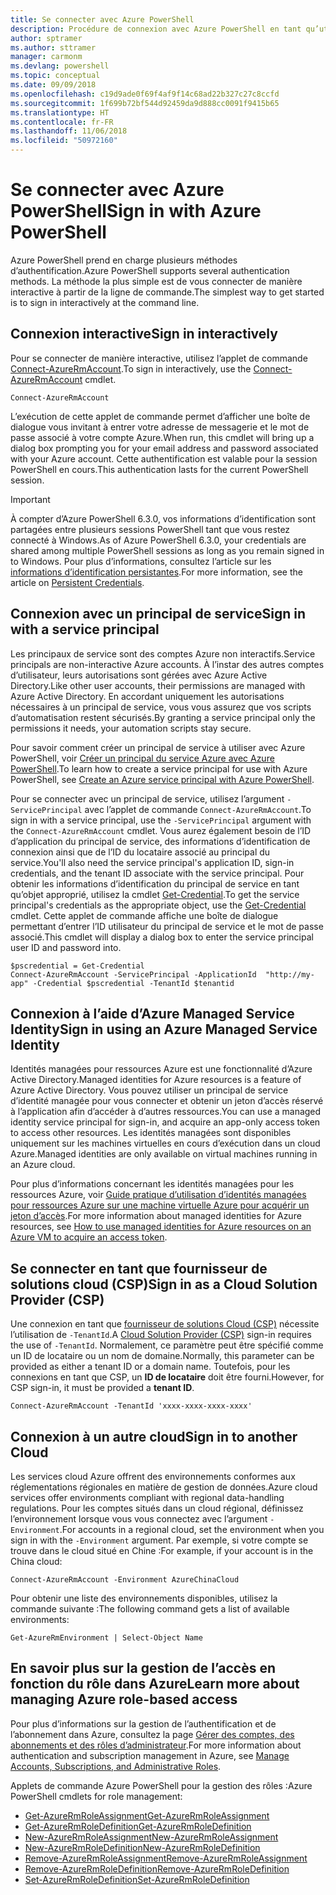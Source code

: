 ```yaml
---
title: Se connecter avec Azure PowerShell
description: Procédure de connexion avec Azure PowerShell en tant qu’utilisateur, en tant que principal de service, ou avec des identités managées pour les ressources Azure.
author: sptramer
ms.author: sttramer
manager: carmonm
ms.devlang: powershell
ms.topic: conceptual
ms.date: 09/09/2018
ms.openlocfilehash: c19d9ade0f69f4af9f14c68ad22b327c27c8ccfd
ms.sourcegitcommit: 1f699b72bf544d92459da9d888cc0091f9415b65
ms.translationtype: HT
ms.contentlocale: fr-FR
ms.lasthandoff: 11/06/2018
ms.locfileid: "50972160"
---
```

# <a name="sign-in-with-azure-powershell"></a><span data-ttu-id="b09b3-103">Se connecter avec Azure PowerShell</span><span class="sxs-lookup"><span data-stu-id="b09b3-103">Sign in with Azure PowerShell</span></span>

<span data-ttu-id="b09b3-104">Azure PowerShell prend en charge plusieurs méthodes d’authentification.</span><span class="sxs-lookup"><span data-stu-id="b09b3-104">Azure PowerShell supports several authentication methods.</span></span> <span data-ttu-id="b09b3-105">La méthode la plus simple est de vous connecter de manière interactive à partir de la ligne de commande.</span><span class="sxs-lookup"><span data-stu-id="b09b3-105">The simplest way to get started is to sign in interactively at the command line.</span></span>

## <a name="sign-in-interactively"></a><span data-ttu-id="b09b3-106">Connexion interactive</span><span class="sxs-lookup"><span data-stu-id="b09b3-106">Sign in interactively</span></span>

<span data-ttu-id="b09b3-107">Pour se connecter de manière interactive, utilisez l’applet de commande [Connect-AzureRmAccount](/powershell/module/azurerm.profile/connect-azurermaccount).</span><span class="sxs-lookup"><span data-stu-id="b09b3-107">To sign in interactively, use the [Connect-AzureRmAccount](/powershell/module/azurerm.profile/connect-azurermaccount) cmdlet.</span></span>

```azurepowershell
Connect-AzureRmAccount
```

<span data-ttu-id="b09b3-108">L’exécution de cette applet de commande permet d’afficher une boîte de dialogue vous invitant à entrer votre adresse de messagerie et le mot de passe associé à votre compte Azure.</span><span class="sxs-lookup"><span data-stu-id="b09b3-108">When run, this cmdlet will bring up a dialog box prompting you for your email address and password associated with your Azure account.</span></span> <span data-ttu-id="b09b3-109">Cette authentification est valable pour la session PowerShell en cours.</span><span class="sxs-lookup"><span data-stu-id="b09b3-109">This authentication lasts for the current PowerShell session.</span></span>

> [!IMPORTANT]
> <span data-ttu-id="b09b3-110">À compter d’Azure PowerShell 6.3.0, vos informations d’identification sont partagées entre plusieurs sessions PowerShell tant que vous restez connecté à Windows.</span><span class="sxs-lookup"><span data-stu-id="b09b3-110">As of Azure PowerShell 6.3.0, your credentials are shared among multiple PowerShell sessions as long as you remain signed in to Windows.</span></span> <span data-ttu-id="b09b3-111">Pour plus d’informations, consultez l’article sur les [informations d’identification persistantes](context-persistence.md).</span><span class="sxs-lookup"><span data-stu-id="b09b3-111">For more information, see the article on [Persistent Credentials](context-persistence.md).</span></span>

## <a name="sign-in-with-a-service-principal"></a><span data-ttu-id="b09b3-112">Connexion avec un principal de service</span><span class="sxs-lookup"><span data-stu-id="b09b3-112">Sign in with a service principal</span></span>

<span data-ttu-id="b09b3-113">Les principaux de service sont des comptes Azure non interactifs.</span><span class="sxs-lookup"><span data-stu-id="b09b3-113">Service principals are non-interactive Azure accounts.</span></span> <span data-ttu-id="b09b3-114">À l’instar des autres comptes d’utilisateur, leurs autorisations sont gérées avec Azure Active Directory.</span><span class="sxs-lookup"><span data-stu-id="b09b3-114">Like other user accounts, their permissions are managed with Azure Active Directory.</span></span> <span data-ttu-id="b09b3-115">En accordant uniquement les autorisations nécessaires à un principal de service, vous vous assurez que vos scripts d’automatisation restent sécurisés.</span><span class="sxs-lookup"><span data-stu-id="b09b3-115">By granting a service principal only the permissions it needs, your automation scripts stay secure.</span></span>

<span data-ttu-id="b09b3-116">Pour savoir comment créer un principal de service à utiliser avec Azure PowerShell, voir [Créer un principal du service Azure avec Azure PowerShell](create-azure-service-principal-azureps.md).</span><span class="sxs-lookup"><span data-stu-id="b09b3-116">To learn how to create a service principal for use with Azure PowerShell, see [Create an Azure service principal with Azure PowerShell](create-azure-service-principal-azureps.md).</span></span>

<span data-ttu-id="b09b3-117">Pour se connecter avec un principal de service, utilisez l’argument `-ServicePrincipal` avec l’applet de commande `Connect-AzureRmAccount`.</span><span class="sxs-lookup"><span data-stu-id="b09b3-117">To sign in with a service principal, use the `-ServicePrincipal` argument with the `Connect-AzureRmAccount` cmdlet.</span></span> <span data-ttu-id="b09b3-118">Vous aurez également besoin de l’ID d’application du principal de service, des informations d’identification de connexion ainsi que de l’ID du locataire associé au principal du service.</span><span class="sxs-lookup"><span data-stu-id="b09b3-118">You'll also need the service principal's application ID, sign-in credentials, and the tenant ID associate with the service principal.</span></span> <span data-ttu-id="b09b3-119">Pour obtenir les informations d’identification du principal de service en tant qu’objet approprié, utilisez la cmdlet [Get-Credential](/powershell/module/microsoft.powershell.security/get-credential).</span><span class="sxs-lookup"><span data-stu-id="b09b3-119">To get the service principal's credentials as the appropriate object, use the [Get-Credential](/powershell/module/microsoft.powershell.security/get-credential) cmdlet.</span></span> <span data-ttu-id="b09b3-120">Cette applet de commande affiche une boîte de dialogue permettant d’entrer l’ID utilisateur du principal de service et le mot de passe associé.</span><span class="sxs-lookup"><span data-stu-id="b09b3-120">This cmdlet will display a dialog box to enter the service principal user ID and password into.</span></span>

```azurepowershell-interactive
$pscredential = Get-Credential
Connect-AzureRmAccount -ServicePrincipal -ApplicationId  "http://my-app" -Credential $pscredential -TenantId $tenantid
```

## <a name="sign-in-using-an-azure-managed-service-identity"></a><span data-ttu-id="b09b3-121">Connexion à l’aide d’Azure Managed Service Identity</span><span class="sxs-lookup"><span data-stu-id="b09b3-121">Sign in using an Azure Managed Service Identity</span></span>

<span data-ttu-id="b09b3-122">Identités managées pour ressources Azure est une fonctionnalité d’Azure Active Directory.</span><span class="sxs-lookup"><span data-stu-id="b09b3-122">Managed identities for Azure resources is a feature of Azure Active Directory.</span></span> <span data-ttu-id="b09b3-123">Vous pouvez utiliser un principal de service d’identité managée pour vous connecter et obtenir un jeton d’accès réservé à l’application afin d’accéder à d’autres ressources.</span><span class="sxs-lookup"><span data-stu-id="b09b3-123">You can use a managed identity service principal for sign-in, and acquire an app-only access token to access other resources.</span></span> <span data-ttu-id="b09b3-124">Les identités managées sont disponibles uniquement sur les machines virtuelles en cours d’exécution dans un cloud Azure.</span><span class="sxs-lookup"><span data-stu-id="b09b3-124">Managed identities are only available on virtual machines running in an Azure cloud.</span></span>

<span data-ttu-id="b09b3-125">Pour plus d’informations concernant les identités managées pour les ressources Azure, voir [Guide pratique d’utilisation d’identités managées pour ressources Azure sur une machine virtuelle Azure pour acquérir un jeton d’accès](/azure/active-directory/managed-identities-azure-resources/how-to-use-vm-token).</span><span class="sxs-lookup"><span data-stu-id="b09b3-125">For more information about managed identities for Azure resources, see [How to use managed identities for Azure resources on an Azure VM to acquire an access token](/azure/active-directory/managed-identities-azure-resources/how-to-use-vm-token).</span></span>

## <a name="sign-in-as-a-cloud-solution-provider-csp"></a><span data-ttu-id="b09b3-126">Se connecter en tant que fournisseur de solutions cloud (CSP)</span><span class="sxs-lookup"><span data-stu-id="b09b3-126">Sign in as a Cloud Solution Provider (CSP)</span></span>

<span data-ttu-id="b09b3-127">Une connexion en tant que [fournisseur de solutions Cloud (CSP)](https://azure.microsoft.com/en-us/offers/ms-azr-0145p/) nécessite l’utilisation de `-TenantId`.</span><span class="sxs-lookup"><span data-stu-id="b09b3-127">A [Cloud Solution Provider (CSP)](https://azure.microsoft.com/en-us/offers/ms-azr-0145p/) sign-in requires the use of `-TenantId`.</span></span> <span data-ttu-id="b09b3-128">Normalement, ce paramètre peut être spécifié comme un ID de locataire ou un nom de domaine.</span><span class="sxs-lookup"><span data-stu-id="b09b3-128">Normally, this parameter can be provided as either a tenant ID or a domain name.</span></span> <span data-ttu-id="b09b3-129">Toutefois, pour les connexions en tant que CSP, un **ID de locataire** doit être fourni.</span><span class="sxs-lookup"><span data-stu-id="b09b3-129">However, for CSP sign-in, it must be provided a **tenant ID**.</span></span>

```azurepowershell-interactive
Connect-AzureRmAccount -TenantId 'xxxx-xxxx-xxxx-xxxx'
```

## <a name="sign-in-to-another-cloud"></a><span data-ttu-id="b09b3-130">Connexion à un autre cloud</span><span class="sxs-lookup"><span data-stu-id="b09b3-130">Sign in to another Cloud</span></span>

<span data-ttu-id="b09b3-131">Les services cloud Azure offrent des environnements conformes aux réglementations régionales en matière de gestion de données.</span><span class="sxs-lookup"><span data-stu-id="b09b3-131">Azure cloud services offer environments compliant with regional data-handling regulations.</span></span>
<span data-ttu-id="b09b3-132">Pour les comptes situés dans un cloud régional, définissez l’environnement lorsque vous vous connectez avec l’argument `-Environment`.</span><span class="sxs-lookup"><span data-stu-id="b09b3-132">For accounts in a regional cloud, set the environment when you sign in with the `-Environment` argument.</span></span>
<span data-ttu-id="b09b3-133">Par exemple, si votre compte se trouve dans le cloud situé en Chine :</span><span class="sxs-lookup"><span data-stu-id="b09b3-133">For example, if your account is in the China cloud:</span></span>

```azurepowershell-interactive
Connect-AzureRmAccount -Environment AzureChinaCloud
```

<span data-ttu-id="b09b3-134">Pour obtenir une liste des environnements disponibles, utilisez la commande suivante :</span><span class="sxs-lookup"><span data-stu-id="b09b3-134">The following command gets a list of available environments:</span></span>

```azurepowershell-interactive
Get-AzureRmEnvironment | Select-Object Name
```

## <a name="learn-more-about-managing-azure-role-based-access"></a><span data-ttu-id="b09b3-135">En savoir plus sur la gestion de l’accès en fonction du rôle dans Azure</span><span class="sxs-lookup"><span data-stu-id="b09b3-135">Learn more about managing Azure role-based access</span></span>

<span data-ttu-id="b09b3-136">Pour plus d’informations sur la gestion de l’authentification et de l’abonnement dans Azure, consultez la page [Gérer des comptes, des abonnements et des rôles d’administrateur](/azure/active-directory/role-based-access-control-configure).</span><span class="sxs-lookup"><span data-stu-id="b09b3-136">For more information about authentication and subscription management in Azure, see [Manage Accounts, Subscriptions, and Administrative Roles](/azure/active-directory/role-based-access-control-configure).</span></span>

<span data-ttu-id="b09b3-137">Applets de commande Azure PowerShell pour la gestion des rôles :</span><span class="sxs-lookup"><span data-stu-id="b09b3-137">Azure PowerShell cmdlets for role management:</span></span>

* [<span data-ttu-id="b09b3-138">Get-AzureRmRoleAssignment</span><span class="sxs-lookup"><span data-stu-id="b09b3-138">Get-AzureRmRoleAssignment</span></span>](/powershell/module/AzureRM.Resources/Get-AzureRmRoleAssignment)
* [<span data-ttu-id="b09b3-139">Get-AzureRmRoleDefinition</span><span class="sxs-lookup"><span data-stu-id="b09b3-139">Get-AzureRmRoleDefinition</span></span>](/powershell/module/AzureRM.Resources/Get-AzureRmRoleDefinition)
* [<span data-ttu-id="b09b3-140">New-AzureRmRoleAssignment</span><span class="sxs-lookup"><span data-stu-id="b09b3-140">New-AzureRmRoleAssignment</span></span>](/powershell/module/AzureRM.Resources/New-AzureRmRoleAssignment)
* [<span data-ttu-id="b09b3-141">New-AzureRmRoleDefinition</span><span class="sxs-lookup"><span data-stu-id="b09b3-141">New-AzureRmRoleDefinition</span></span>](/powershell/module/AzureRM.Resources/New-AzureRmRoleDefinition)
* [<span data-ttu-id="b09b3-142">Remove-AzureRmRoleAssignment</span><span class="sxs-lookup"><span data-stu-id="b09b3-142">Remove-AzureRmRoleAssignment</span></span>](/powershell/module/AzureRM.Resources/Remove-AzureRmRoleAssignment)
* [<span data-ttu-id="b09b3-143">Remove-AzureRmRoleDefinition</span><span class="sxs-lookup"><span data-stu-id="b09b3-143">Remove-AzureRmRoleDefinition</span></span>](/powershell/module/AzureRM.Resources/Remove-AzureRmRoleDefinition)
* [<span data-ttu-id="b09b3-144">Set-AzureRmRoleDefinition</span><span class="sxs-lookup"><span data-stu-id="b09b3-144">Set-AzureRmRoleDefinition</span></span>](/powershell/module/AzureRM.Resources/Set-AzureRmRoleDefinition)
